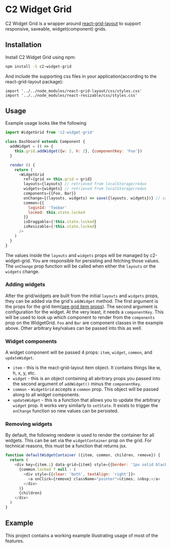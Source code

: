 # C2 Widget Grid

C2 Widget Grid is a wrapper around [react-grid-layout](https://github.com/STRML/react-grid-layout) to support responsive, saveable, widget(component) grids.

## Installation

Install C2 Widget Grid using npm:

```bash
npm install -S c2-widget-grid
```

And include the supporting css files in your application(according to the react-grid-layout package):

```
import '../../node_modules/react-grid-layout/css/styles.css'
import '../../node_modules/react-resizable/css/styles.css'
```

## Usage

Example usage looks like the following

```js
import WidgetGrid from 'c2-widget-grid'

class Dashboard extends Component {
  addWidget = () => {
    this.grid.addWidget({w: 2, h: 2}, {componentKey: 'Foo'})
  }

  render () {
    return (
      <WidgetGrid
        ref={grid => this.grid = grid}
        layouts={layouts} // retrieved from localStorage/redux
        widgets={widgets} // retrieved from localStorage/redux
        components={{Foo, Bar}}
        onChange={(layouts, widgets) => save({layouts, widgets})} // save to localStorage/redux
        common={{
          loginId: 'foobar'
          locked: this.state.locked
        }}
        isDraggable={!this.state.locked}
        isResizable={!this.state.locked}
      />
    )
  }
}
```

The values inside the `layouts` and `widgets` props will be managed by c2-widget-grid. You are responsible for persisting and fetching those values. The `onChange`
prop function will be called when either the `layouts` or the `widgets` change.

### Adding widgets
After the grid/widgets are built from the initial `layouts` and `widgets` props, they can be added via the grid's `addWidget` method.
The first argument is the props for the grid item([see grid item props](https://github.com/STRML/react-grid-layout/blob/master/README.md#grid-item-props)). The second
argument is configuration for the widget. At the very least, it needs a `componentKey`. This will be used to look up which component to render from the `components` prop
on the WidgetGrid. `Foo` and `Bar` are component classes in the example above. Other arbitrary key/values can be passed into this as well.

### Widget components
A widget component will be passed 4 props: `item`, `widget`, `common`, and `updateWidget`.
 - `item` - this is the react-grid-layout item object. It contains things like w, h, x, y, etc.
 - `widget` - this is an object containing all abritrary props you passed into the second argument of `addWidget()` minus the `componentKey`.
 - `common` - `WidgetGrid` accepts a `common` prop. This object will be passed along to all widget components.
 - `updateWidget` - this is a function that allows you to update the arbitrary `widget` prop. It works very similarly to `setState`. It exists to trigger the `onChange` function so new values can be persisted.

### Removing widgets
By default, the following renderer is used to render the container for all widgets. This can be set via the `widgetContainer` prop on the grid. For technical reasons, this must be a function that returns jsx.

```js
function defaultWidgetContainer ({item, common, children, remove}) {
  return (
    <div key={item.i} data-grid={item} style={{border: '1px solid black'}}>
      {common.locked ? null : (
        <div style={{clear: 'both', textAlign: 'right'}}>
          <a onClick={remove} className="pointer">&times; &nbsp;</a>
        </div>
      )}
      {children}
    </div>
  )
}
```

## Example
This project contains a working example illustrating usage of most of the features.
